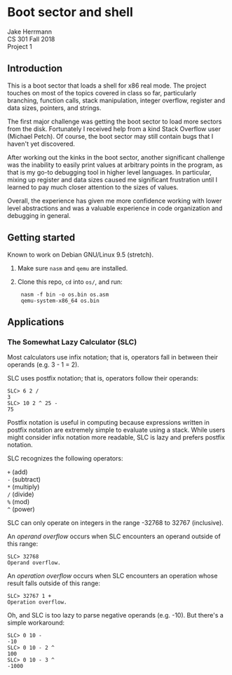 # Boot sector and shell

Jake Herrmann  
CS 301 Fall 2018  
Project 1

## Introduction

This is a boot sector that loads a shell for x86 real mode. The project touches
on most of the topics covered in class so far, particularly branching, function
calls, stack manipulation, integer overflow, register and data sizes, pointers,
and strings.

The first major challenge was getting the boot sector to load more sectors from
the disk. Fortunately I received help from a kind Stack Overflow user (Michael
Petch). Of course, the boot sector may still contain bugs that I haven't yet
discovered.

After working out the kinks in the boot sector, another significant challenge
was the inability to easily print values at arbitrary points in the program, as
that is my go-to debugging tool in higher level languages. In particular,
mixing up register and data sizes caused me significant frustration until I
learned to pay much closer attention to the sizes of values.

Overall, the experience has given me more confidence working with lower level
abstractions and was a valuable experience in code organization and debugging
in general.

## Getting started

Known to work on Debian GNU/Linux 9.5 (stretch).

1. Make sure `nasm` and `qemu` are installed.
2. Clone this repo, `cd` into `os/`, and run:

        nasm -f bin -o os.bin os.asm
        qemu-system-x86_64 os.bin

## Applications

### The Somewhat Lazy Calculator (SLC)

Most calculators use infix notation; that is, operators fall in between their
operands (e.g. 3 - 1 = 2).

SLC uses postfix notation; that is, operators follow their operands:

    SLC> 6 2 /
    3
    SLC> 10 2 ^ 25 -
    75

Postfix notation is useful in computing because expressions written in postfix
notation are extremely simple to evaluate using a stack. While users might
consider infix notation more readable, SLC is lazy and prefers postfix
notation.

SLC recognizes the following operators:

`+` (add)  
`-` (subtract)  
`*` (multiply)  
`/` (divide)  
`%` (mod)  
`^` (power)  

SLC can only operate on integers in the range -32768 to 32767 (inclusive).

An *operand overflow* occurs when SLC encounters an operand outside of this
range:

    SLC> 32768
    Operand overflow.

An *operation overflow* occurs when SLC encounters an operation whose result
falls outside of this range:

    SLC> 32767 1 +
    Operation overflow.

Oh, and SLC is too lazy to parse negative operands (e.g. -10). But there's a
simple workaround:

    SLC> 0 10 -
    -10
    SLC> 0 10 - 2 ^
    100
    SLC> 0 10 - 3 ^
    -1000
